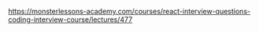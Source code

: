 https://monsterlessons-academy.com/courses/react-interview-questions-coding-interview-course/lectures/477

